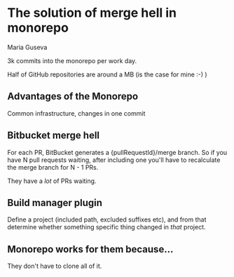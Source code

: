 # The solution of merge hell in monorepo
Maria Guseva

3k commits into the monorepo per work day.

Half of GitHub repositories are around a MB (is the case for mine :-) )

## Advantages of the Monorepo
Common infrastructure, changes in one commit


## Bitbucket merge hell
For each PR, BitBucket generates a {pullRequestId}/merge branch. So if you have N pull requests waiting, after including one you'll have to recalculate the merge branch for N - 1 PRs.

They have a *lot* of PRs waiting.

## Build manager plugin
Define a project (included path, excluded suffixes etc), and from that determine whether something specific thing changed in *that* project.

## Monorepo works for them because...
They don't have to clone all of it.


